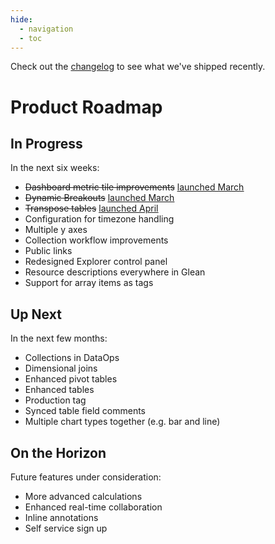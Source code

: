 ```yaml
---
hide:
  - navigation
  - toc
---
```


Check out the [changelog](../../changelog/) to see what we've shipped recently.

# Product Roadmap

## In Progress

In the next six weeks:

- <del>Dashboard metric tile improvements</del> <ins>[launched March](../changelog/2023_03_31.md#metric-tiles)</ins>
- <del>Dynamic Breakouts</del> <ins>[launched March](../changelog/2023_03_31.md#dynamic-breakouts)</ins>
- <del>Transpose tables</del> <ins>[launched April](../changelog/2023_04_20/#transpose-tables)</ins>
- Configuration for timezone handling
- Multiple y axes
- Collection workflow improvements
- Public links
- Redesigned Explorer control panel
- Resource descriptions everywhere in Glean
- Support for array items as tags

## Up Next

In the next few months:

- Collections in DataOps
- Dimensional joins
- Enhanced pivot tables
- Enhanced tables
- Production tag
- Synced table field comments
- Multiple chart types together (e.g. bar and line)

## On the Horizon

Future features under consideration:

- More advanced calculations
- Enhanced real-time collaboration
- Inline annotations
- Self service sign up
